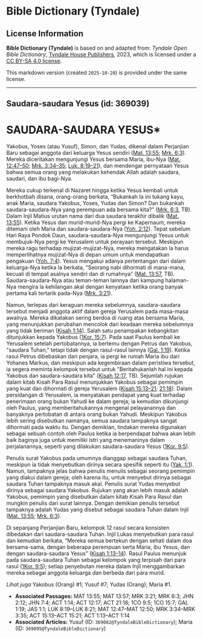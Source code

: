 # Bible Dictionary (Tyndale)

## License Information

**Bible Dictionary (Tyndale)** is based on and adapted from: _Tyndale Open Bible Dictionary_, [Tyndale House Publishers](https://tyndaleopenresources.com/), 2023, which is licensed under a [CC BY-SA 4.0 license](https://creativecommons.org/licenses/by-sa/4.0/legalcode.en).

This markdown version (created `2025-10-20`) is provided under the same license.



--------------------------------

## Saudara-saudara Yesus (id: 369039)

SAUDARA\-SAUDARA YESUS\*
========================

Yakobus, Yoses (atau Yusuf), Simon, dan Yudas, dikenal dalam Perjanjian Baru sebagai anggota dari keluarga Yesus sendiri ([Mat. 13:55](https://ref.ly/Matt13:55); [Mrk. 6:3](https://ref.ly/Mark6:3)). Mereka diceritakan mengunjungi Yesus bersama Maria, ibu\-Nya ([Mat. 12:47–50](https://ref.ly/Matt12:47-Matt12:50); [Mrk. 3:34–35](https://ref.ly/Mark3:34-Mark3:35); [Luk. 8:19–21](https://ref.ly/Luke8:19-Luke8:21)), dan mendengar pernyataan Yesus bahwa semua orang yang melakukan kehendak Allah adalah saudara, saudari, dan ibu bagi\-Nya.

Mereka cukup terkenal di Nazaret hingga ketika Yesus kembali untuk berkhotbah disana, orang\-orang berkata, “Bukankah Ia ini tukang kayu, anak Maria, saudara Yakobus, Yoses, Yudas dan Simon? Dan bukankah saudara\-saudara\-Nya yang perempuan ada bersama kita?” ([Mrk. 6:3](https://ref.ly/Mark6:3), TB). Dalam Injil Matius urutan nama dari dua saudara terakhir dibalik ([Mat. 13:55](https://ref.ly/Matt13:55)). Ketika Yesus dan murid\-murid\-Nya pergi ke Kapernaum, mereka ditemani oleh Maria dan saudara\-saudara\-Nya ([Yoh. 2:12](https://ref.ly/John2:12)). Tepat sebelum Hari Raya Pondok Daun, saudara\-saudara\-Nya mengunjungi Yesus untuk membujuk\-Nya pergi ke Yerusalem untuk perayaan tersebut. Meskipun mereka ragu terhadap mujizat\-mujizat\-Nya, mereka mengatakan Ia harus memperlihatnya mujizat\-Nya di depan umum untuk mendapatkan pengakuan ([Yoh. 7:4](https://ref.ly/John7:4)). Yesus mengakui adanya pertentangan dari dalam keluarga\-Nya ketika Ia berkata, “Seorang nabi dihormati di mana\-mana, kecuali di tempat asalnya sendiri dan di rumahnya” ([Mat. 13:57](https://ref.ly/Matt13:57), TB). Saudara\-saudara\-Nya atau teman\-teman lainnya dari kampung halaman\-Nya mengira Ia kehilangan akal dengan kenyataan ketika orang banyak pertama kali tertarik pada\-Nya ([Mrk. 3:21](https://ref.ly/Mark3:21)).

Namun, terlepas dari keraguan mereka sebelumnya, saudara\-saudara tersebut menjadi anggota aktif dalam gereja Yerusalem pada masa\-masa awalnya. Mereka dikatakan sering berdoa di ruang atas bersama Maria, yang menunjukkan perubahan mencolok dari keadaan mereka sebelumnya yang tidak beriman ([Kisah 1:14](https://ref.ly/Acts1:14)). Salah satu penampakan kebangkitan ditunjukkan kepada Yakobus ([1Kor. 15:7](https://ref.ly/1Cor15:7)). Pada saat Paulus kembali ke Yerusalem setelah pertobatannya, ia bertemu dengan Petrus dan Yakobus, "saudara Tuhan," tetapi tidak dengan rasul\-rasul lainnya ([Gal. 1:19](https://ref.ly/Gal1:19)). Ketika rasul Petrus dibebaskan dari penjara, ia pergi ke rumah Maria ibu dari Yohanes Markus, dan meskipun ada kegembiraan dalam peristiwa tersebut, ia segera meminta kelompok tersebut untuk "Beritahukanlah hal ini kepada Yakobus dan saudara\-saudara kita" ([Kisah 12:17](https://ref.ly/Acts12:17), TB). Sejumlah rujukan dalam kitab Kisah Para Rasul menunjukkan Yakobus sebagai pemimpin yang kuat dan dihormati di gereja Yerusalem ([Kisah 15:13–21](https://ref.ly/Acts15:13-Acts15:21); [21:18](https://ref.ly/Acts21:18)). Dalam persidangan di Yerusalem, ia menyatakan pendapat yang kuat terhadap penerimaan orang bukan Yahudi ke dalam gereja; ia kemudian dikunjungi oleh Paulus, yang memberitahukannya mengenai pelayanannya dan banyaknya pertobatan di antara orang bukan Yahudi. Meskipun Yakobus lebih sering disebutkan namanya, semua saudara tampaknya sangat dihormati pada waktu itu. Dengan demikian, tindakan mereka digunakan sebagai sebuah contoh oleh Paulus ketika ia berpendapat bahwa akan lebih baik baginya juga untuk memiliki istri yang menemaninya dalam perjalanannya, seperti yang dilakukan saudara\-saudara Yesus ([1Kor. 9:5](https://ref.ly/1Cor9:5)).

Penulis surat Yakobus pada umumnya dianggap sebagai saudara Tuhan, meskipun ia tidak menyebutkan dirinya secara spesifik seperti itu ([Yak. 1:1](https://ref.ly/Jas1:1)). Namun, tampaknya jelas bahwa penulis menulis sebagai seorang pemimpin yang diakui dalam gereja; oleh karena itu, untuk menyebut dirinya sebagai saudara Tuhan tampaknya masuk akal. Penulis surat Yudas menyebut dirinya sebagai saudara Yakobus. Rujukan yang akan lebih masuk adalah Yakobus, pemimpin yang disebutkan dalam kitab Kisah Para Rasul dan mungkin penulis dari surat lainnya. Dengan demikian penulis tersebut tampaknya adalah Yudas yang disebut sebagai saudara Tuhan dalam Injil ([Mat. 13:55](https://ref.ly/Matt13:55); [Mrk. 6:3](https://ref.ly/Mark6:3)).

Di sepanjang Perjanjian Baru, kelompok 12 rasul secara konsisten dibedakan dari saudara\-saudara Tuhan. Injil Lukas menyebutkan para rasul dan kemudian berkata, “Mereka semua bertekun dengan sehati dalam doa bersama\-sama, dengan beberapa perempuan serta Maria, ibu Yesus, dan dengan saudara\-saudara Yesus” ([Kisah 1:13–14](https://ref.ly/Acts1:13-Acts1:14)). Rasul Paulus menunjuk pada saudara\-saudara Tuhan sebagai kelompok yang terpisah dari para rasul ([1Kor. 9:5](https://ref.ly/1Cor9:5)); setiap penyebutan mereka dalam Injil menggambarkan mereka sebagai anggota keluarga dan berbeda dari para murid.

*Lihat juga* Yakobus (Orang) \#1; Yusuf \#7; Yudas (Orang); Maria \#1.

* **Associated Passages:** MAT 13:55; MAT 13:57; MRK 3:21; MRK 6:3; JHN 2:12; JHN 7:4; ACT 1:14; ACT 12:17; ACT 21:18; 1CO 9:5; 1CO 15:7; GAL 1:19; JAS 1:1; LUK 8:19–LUK 8:21; MAT 12:47–MAT 12:50; MRK 3:34–MRK 3:35; ACT 15:13–ACT 15:21; ACT 1:13–ACT 1:14
* **Associated Articles:** Yusuf (ID: `369082@TyndaleBibleDictionary`); Maria (ID: `369095@TyndaleBibleDictionary`)

